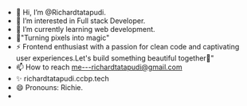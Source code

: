 - 👋 Hi, I’m @Richardtatapudi.
- 👀 I’m interested in Full stack Developer.
- 🌱 I’m currently learning web development.
- 💞️"Turning pixels into magic"
- ⚡ Frontend enthusiast with a passion for clean code and captivating user experiences.Let's build something beautiful together🚀"
- 📫 How to reach me---richardtatapudi@gmail.com
- ✨ richardtatapudi.ccbp.tech
- 😄 Pronouns: Richie.
- 
<!---
Richardtatapudi/Richardtatapudi is a ✨ special ✨ repository because its `README.md` (this file) appears on your GitHub profile.
You can click the Preview link to take a look at your changes.
--->
